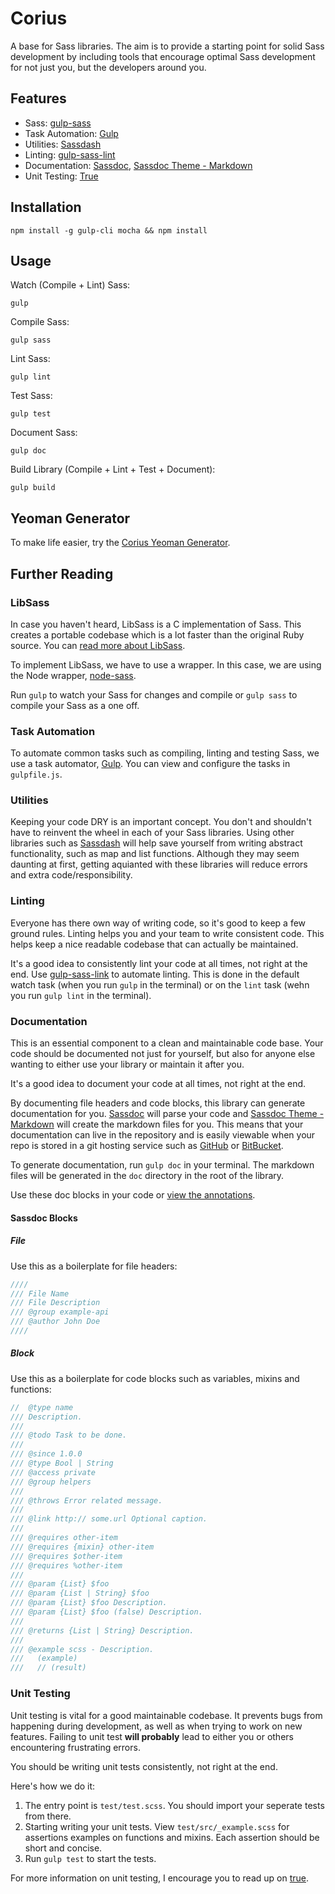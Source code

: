 # Corius

A base for Sass libraries. The aim is to provide a starting point for solid
Sass development by including tools that encourage optimal Sass development for 
not just you, but the developers around you.

## Features

- Sass: [gulp-sass](https://github.com/dlmanning/gulp-sass)
- Task Automation: [Gulp](https://github.com/gulpjs/gulp)
- Utilities: [Sassdash](https://github.com/davidkpiano/sassdash)
- Linting: [gulp-sass-lint](https://github.com/sasstools/gulp-sass-lint)
- Documentation: [Sassdoc](https://github.com/SassDoc/), [Sassdoc Theme - Markdown](https://github.com/ellioseven/sassdoc-theme-markdown) 
- Unit Testing: [True](https://github.com/oddbird/true) 

## Installation

```
npm install -g gulp-cli mocha && npm install
```

## Usage

Watch (Compile + Lint) Sass:

```
gulp
```

Compile Sass:

```
gulp sass
```

Lint Sass:

```
gulp lint
```

Test Sass:

```
gulp test
```

Document Sass:

```
gulp doc
```

Build Library (Compile + Lint + Test + Document):

```
gulp build
```

## Yeoman Generator

To make life easier, try the [Corius Yeoman Generator](https://github.com/ellioseven/generator-sass-corius).

## Further Reading

### LibSass

In case you haven't heard, LibSass is a C implementation of Sass. This creates
a portable codebase which is a lot faster than the original Ruby source. You
can [read more about LibSass](http://sass-lang.com/libsass]).

To implement LibSass, we have to use a wrapper. In this case, we are using the
Node wrapper, [node-sass](https://github.com/sass/node-sass).

Run `gulp` to watch your Sass for changes and compile or `gulp sass` to
compile your Sass as a one off.

### Task Automation

To automate common tasks such as compiling, linting and testing Sass, we use a 
task automator, [Gulp]([gulp-sass](https://github.com/dlmanning/gulp-sass)). You
can view and configure the tasks in `gulpfile.js`.

### Utilities

Keeping your code DRY is an important concept. You don't and shouldn't have to
reinvent the wheel in each of your Sass libraries. Using other libraries such as
[Sassdash](https://github.com/davidkpiano/sassdash) will help save yourself
from writing abstract functionality, such as map and list functions. Although
they may seem daunting at first, getting aquianted with these libraries will
reduce errors and extra code/responsibility.

### Linting

Everyone has there own way of writing code, so it's good to keep a few ground
rules. Linting helps you and your team to write consistent code. This helps
keep a nice readable codebase that can actually be maintained.

It's a good idea to consistently lint your code at all times, not right at
the end. Use [gulp-sass-link](https://github.com/sasstools/gulp-sass-lint) to
automate linting. This is done in the default watch task (when you run `gulp`
in the terminal) or on the `lint` task (wehn you run `gulp lint` in the terminal). 

### Documentation

This is an essential component to a clean and maintainable code base. Your code
should be documented not just for yourself, but also for anyone else wanting to
either use your library or maintain it after you.

It's a good idea to document your code at all times, not right at the end.

By documenting file headers and code blocks, this library can generate
documentation for you. [Sassdoc](https://github.com/SassDoc/) will parse your
code and [Sassdoc Theme - Markdown](https://github.com/ellioseven/sassdoc-theme-markdown) 
will create the markdown files for you. This means that your documentation
can live in the repository and is easily viewable when your repo is stored in
a git hosting service such as [GitHub](https://github.com/) or [BitBucket](https://bitbucket.org/).

To generate documentation, run `gulp doc` in your terminal. The markdown files
will be generated in the `doc` directory in the root of the library.

Use these doc blocks in your code or [view the annotations](http://sassdoc.com/annotations/).

#### Sassdoc Blocks

##### File

Use this as a boilerplate for file headers:

```scss
////
/// File Name
/// File Description
/// @group example-api
/// @author John Doe
////
```

##### Block

Use this as a boilerplate for code blocks such as variables, mixins and functions:

```scss
//  @type name
/// Description.
///
/// @todo Task to be done.
///
/// @since 1.0.0
/// @type Bool | String
/// @access private
/// @group helpers
///
/// @throws Error related message.
///
/// @link http:// some.url Optional caption.
///
/// @requires other-item
/// @requires {mixin} other-item
/// @requires $other-item
/// @requires %other-item
///
/// @param {List} $foo
/// @param {List | String} $foo
/// @param {List} $foo Description.
/// @param {List} $foo (false) Description.
/// 
/// @returns {List | String} Description.
/// 
/// @example scss - Description.
///   (example)
///   // (result)
```

### Unit Testing

Unit testing is vital for a good maintainable codebase. It prevents bugs from
happening during development, as well as when trying to work on new features.
Failing to unit test **will probably** lead to either you or others encountering
frustrating errors.

You should be writing unit tests consistently, not right at the end.

Here's how we do it:

1. The entry point is `test/test.scss`. You should import your seperate
tests from there.
2. Starting writing your unit tests. View `test/src/_example.scss` for
assertions examples on functions and mixins. Each assertion should be short and
concise.
3. Run `gulp test` to start the tests.

For more information on unit testing, I encourage you to read up on [true](https://github.com/oddbird/true).
